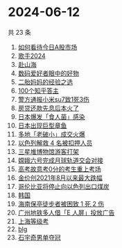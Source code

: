 # 2024-06-12

共 23 条

<!-- BEGIN -->
<!-- 最后更新时间 Wed Jun 12 2024 21:10:47 GMT+0800 (China Standard Time) -->

1. [如何看待今日A股市场](https://www.zhihu.com/search?q=%E5%A6%82%E4%BD%95%E7%9C%8B%E5%BE%85%E4%BB%8A%E6%97%A5A%E8%82%A1%E5%B8%82%E5%9C%BA)
1. [歌手2024](https://www.zhihu.com/search?q=%E6%AD%8C%E6%89%8B2024)
1. [赴山海](https://www.zhihu.com/search?q=%E8%B5%B4%E5%B1%B1%E6%B5%B7)
1. [数码爱好者眼中的好物](https://www.zhihu.com/search?q=%E6%95%B0%E7%A0%81%E7%88%B1%E5%A5%BD%E8%80%85%E7%9C%BC%E4%B8%AD%E7%9A%84%E5%A5%BD%E7%89%A9)
1. [二胎妈妈的经验之选](https://www.zhihu.com/search?q=%E4%BA%8C%E8%83%8E%E5%A6%88%E5%A6%88%E7%9A%84%E7%BB%8F%E9%AA%8C%E4%B9%8B%E9%80%89)
1. [100个知乎答主](https://www.zhihu.com/search?q=100%E4%B8%AA%E7%9F%A5%E4%B9%8E%E7%AD%94%E4%B8%BB)
1. [警方通报小米su7致1死3伤](https://www.zhihu.com/search?q=%E8%AD%A6%E6%96%B9%E9%80%9A%E6%8A%A5%E5%B0%8F%E7%B1%B3su7%E8%87%B41%E6%AD%BB3%E4%BC%A4)
1. [房贷还款先息后本火了](https://www.zhihu.com/search?q=%E6%88%BF%E8%B4%B7%E8%BF%98%E6%AC%BE%E5%85%88%E6%81%AF%E5%90%8E%E6%9C%AC%E7%81%AB%E4%BA%86)
1. [日本爆发「食人菌」感染](https://www.zhihu.com/search?q=%E6%97%A5%E6%9C%AC%E7%88%86%E5%8F%91%E3%80%8C%E9%A3%9F%E4%BA%BA%E8%8F%8C%E3%80%8D%E6%84%9F%E6%9F%93)
1. [日本出现巨型章鱼](https://www.zhihu.com/search?q=%E6%97%A5%E6%9C%AC%E5%87%BA%E7%8E%B0%E5%B7%A8%E5%9E%8B%E7%AB%A0%E9%B1%BC)
1. [多地「老破小」成交火爆](https://www.zhihu.com/search?q=%E5%A4%9A%E5%9C%B0%E3%80%8C%E8%80%81%E7%A0%B4%E5%B0%8F%E3%80%8D%E6%88%90%E4%BA%A4%E7%81%AB%E7%88%86)
1. [以色列解救 4 名被扣押人员](https://www.zhihu.com/search?q=%E4%BB%A5%E8%89%B2%E5%88%97%E8%A7%A3%E6%95%91%204%20%E5%90%8D%E8%A2%AB%E6%89%A3%E6%8A%BC%E4%BA%BA%E5%91%98)
1. [三星堆博物馆游客打架](https://www.zhihu.com/search?q=%E4%B8%89%E6%98%9F%E5%A0%86%E5%8D%9A%E7%89%A9%E9%A6%86%E6%B8%B8%E5%AE%A2%E6%89%93%E6%9E%B6)
1. [嫦娥六号完成月球轨道交会对接](https://www.zhihu.com/search?q=%E5%AB%A6%E5%A8%A5%E5%85%AD%E5%8F%B7%E5%AE%8C%E6%88%90%E6%9C%88%E7%90%83%E8%BD%A8%E9%81%93%E4%BA%A4%E4%BC%9A%E5%AF%B9%E6%8E%A5)
1. [高考故意考0分的考生重上考场](https://www.zhihu.com/search?q=%E9%AB%98%E8%80%83%E6%95%85%E6%84%8F%E8%80%830%E5%88%86%E7%9A%84%E8%80%83%E7%94%9F%E9%87%8D%E4%B8%8A%E8%80%83%E5%9C%BA)
1. [金价创2021年8月以来最大跌幅](https://www.zhihu.com/search?q=%E9%87%91%E4%BB%B7%E5%88%9B2021%E5%B9%B48%E6%9C%88%E4%BB%A5%E6%9D%A5%E6%9C%80%E5%A4%A7%E8%B7%8C%E5%B9%85)
1. [哥伦比亚将停止向以色列出口煤炭](https://www.zhihu.com/search?q=%E5%93%A5%E4%BC%A6%E6%AF%94%E4%BA%9A%E5%B0%86%E5%81%9C%E6%AD%A2%E5%90%91%E4%BB%A5%E8%89%B2%E5%88%97%E5%87%BA%E5%8F%A3%E7%85%A4%E7%82%AD)
1. [韩国](https://www.zhihu.com/search?q=%E9%9F%A9%E5%9B%BD)
1. [海南保亭徒步者被困致 1 死 2 伤](https://www.zhihu.com/search?q=%E6%B5%B7%E5%8D%97%E4%BF%9D%E4%BA%AD%E5%BE%92%E6%AD%A5%E8%80%85%E8%A2%AB%E5%9B%B0%E8%87%B4%201%20%E6%AD%BB%202%20%E4%BC%A4)
1. [广州地铁多人借「E 人屏」投放广告](https://www.zhihu.com/search?q=%E5%B9%BF%E5%B7%9E%E5%9C%B0%E9%93%81%E5%A4%9A%E4%BA%BA%E5%80%9F%E3%80%8CE%20%E4%BA%BA%E5%B1%8F%E3%80%8D%E6%8A%95%E6%94%BE%E5%B9%BF%E5%91%8A)
1. [上海等级考](https://www.zhihu.com/search?q=%E4%B8%8A%E6%B5%B7%E7%AD%89%E7%BA%A7%E8%80%83)
1. [blg](https://www.zhihu.com/search?q=blg)
1. [石宇奇男单夺冠](https://www.zhihu.com/search?q=%E7%9F%B3%E5%AE%87%E5%A5%87%E7%94%B7%E5%8D%95%E5%A4%BA%E5%86%A0)

<!-- END -->
